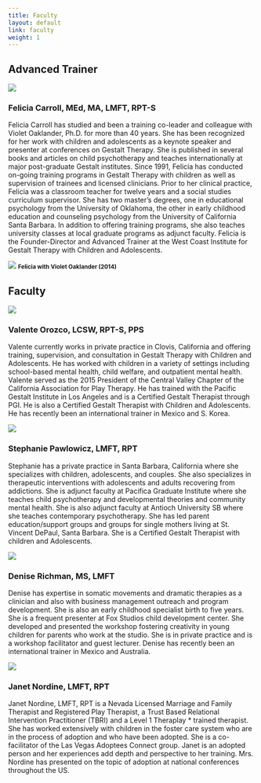 ```yaml
---
title: Faculty
layout: default
link: faculty
weight: 1
---
```

<h2 class="header-title">Advanced Trainer</h2>
<div class="row">
    <div class="col-sm-3">
        <img src="/assets/img/fc-content-sm.jpeg" class="img-responsive img-thumbnail" />
    </div>
    <div class="col-sm-9">
        <h3 class="color-primary">Felicia Carroll, MEd, MA, LMFT, RPT-S</h3>
        <div class="row">
            <div class="col-sm-8">
                <p>Felicia Carroll has studied and been a training co-leader and colleague with Violet Oaklander, Ph.D. for more than 40 years. She has been recognized for her work with children and adolescents as a keynote speaker and presenter at conferences on Gestalt Therapy. She is published in several books and articles on child psychotherapy and teaches internationally at major post-graduate Gestalt institutes. Since 1991, Felicia has conducted on-going training programs in Gestalt Therapy with children as well as supervision of trainees and licensed clinicians. Prior to her clinical practice, Felicia was a classroom teacher for twelve years and a social studies curriculum supervisor. She has two master’s degrees, one in educational psychology from the University of Oklahoma, the other in early childhood education and counseling psychology from the University of California Santa Barbara. In addition to offering training programs, she also teaches university classes at local graduate programs as adjunct faculty. Felicia is the Founder-Director and Advanced Trainer at the West Coast Institute for Gestalt Therapy with Children and Adolescents.</p>
            </div>
            <div class="col-sm-4">
                <img src="/assets/img/felicia-violet.jpg" class="img-responsive img-thumbnail" />
                <strong><small>Felicia with Violet Oaklander (2014)</small></strong>
            </div>
        </div>
    </div>
</div>
<div class="row separator"></div>
<h2 class="header-title text-center">Faculty</h2>
<div class="row">
    <div class="col-sm-3">
        <img src="/assets/img/Valente-Orozco.jpeg" class="img-responsive img-thumbnail" />
    </div>
    <div class="col-sm-9">
        <h3>Valente Orozco, LCSW, RPT-S, PPS</h3>
        <p>Valente currently works in private practice in Clovis, California and offering training, supervision, and consultation in Gestalt Therapy with Children and Adolescents. He has worked with children in a variety of settings including school-based mental health, child welfare, and outpatient mental health. Valente served as the 2015 President of the Central Valley Chapter of the California Association for Play Therapy. He has trained with the Pacific Gestalt Institute in Los Angeles and is a Certified Gestalt Therapist through PGI. He is also a Certified Gestalt Therapist with Children and Adolescents. He has recently been an international trainer in Mexico and S. Korea.</p>
    </div>
</div>
<div class="row">
    <div class="col-sm-3">
        <img src="/assets/img/stephanie.jpg" class="img-responsive img-thumbnail" />
    </div>
    <div class="col-sm-9">
        <h3>Stephanie Pawlowicz, LMFT, RPT</h3>
        <p>Stephanie has a private practice in Santa Barbara, California where she specializes with children, adolescents, and couples. She also specializes in therapeutic interventions with adolescents and adults recovering from addictions. She is adjunct faculty at Pacifica Graduate Institute where she teaches child psychotherapy and developmental theories and community mental health. She is also adjunct faculty at Antioch University SB where she teaches contemporary psychotherapy. She has led parent education/support groups and groups for single mothers living at St. Vincent DePaul, Santa Barbara. She is a Certified Gestalt Therapist with children and Adolescents.</p>
    </div>
</div>
<div class="row">
    <div class="col-sm-3">
        <img src="/assets/img/Denise.jpg" class="img-responsive img-thumbnail" />
    </div>
    <div class="col-sm-9">
        <h3>Denise Richman, MS, LMFT</h3>
        <p>Denise has expertise in somatic movements and dramatic therapies as a clinician and also with business management outreach and program development.  She is also an early childhood specialist birth to five years.  She is a frequent presenter at Fox Studios child development center.  She developed and presented the workshop fostering creativity in young children for parents who work at the studio.  She is in private practice and is a workshop facilitator and guest lecturer. Denise has recently been an international trainer in Mexico and Australia.</p>
    </div>
</div>
<div class="row">
    <div class="col-sm-3">
        <img src="/assets/img/janet.jpg" class="img-responsive img-thumbnail" />
    </div>
    <div class="col-sm-9">
        <h3>Janet Nordine, LMFT, RPT</h3>
        <p>Janet Nordine, LMFT, RPT is a Nevada Licensed Marriage and Family Therapist and Registered Play Therapist, a Trust Based Relational Intervention Practitioner (TBRI) and a Level 1 Theraplay * trained therapist.  She has worked extensively with children in the foster care system who are in the process of adoption and who have been adopted.  She is a co-facilitator of the Las Vegas Adoptees Connect group.  Janet is an adopted person and her experiences add depth and perspective to her training.    Mrs. Nordine has presented on the topic of adoption at national conferences throughout the US.</p>
    </div>
</div>
